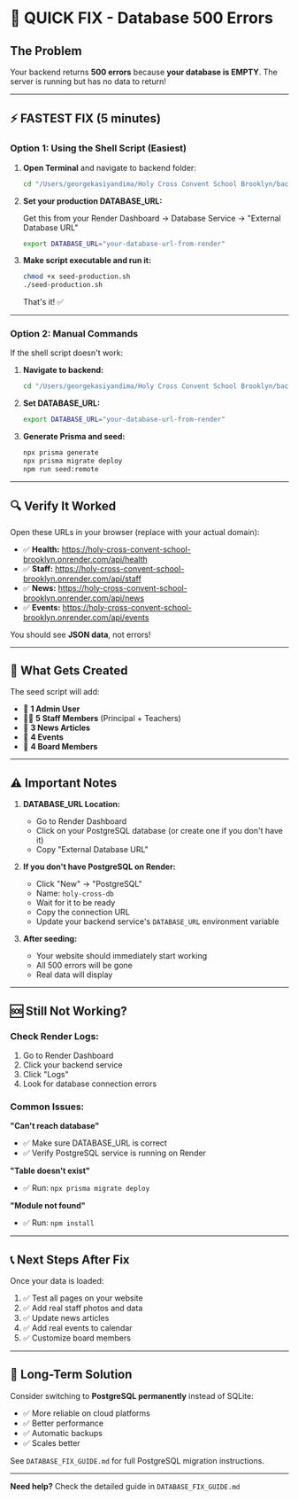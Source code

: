 # 🚨 QUICK FIX - Database 500 Errors

## The Problem
Your backend returns **500 errors** because **your database is EMPTY**. The server is running but has no data to return!

---

## ⚡ FASTEST FIX (5 minutes)

### Option 1: Using the Shell Script (Easiest)

1. **Open Terminal** and navigate to backend folder:
   ```bash
   cd "/Users/georgekasiyandima/Holy Cross Convent School Brooklyn/backend"
   ```

2. **Set your production DATABASE_URL:**
   
   Get this from your Render Dashboard → Database Service → "External Database URL"
   
   ```bash
   export DATABASE_URL="your-database-url-from-render"
   ```

3. **Make script executable and run it:**
   ```bash
   chmod +x seed-production.sh
   ./seed-production.sh
   ```

   That's it! ✅

---

### Option 2: Manual Commands

If the shell script doesn't work:

1. **Navigate to backend:**
   ```bash
   cd "/Users/georgekasiyandima/Holy Cross Convent School Brooklyn/backend"
   ```

2. **Set DATABASE_URL:**
   ```bash
   export DATABASE_URL="your-database-url-from-render"
   ```

3. **Generate Prisma and seed:**
   ```bash
   npx prisma generate
   npx prisma migrate deploy
   npm run seed:remote
   ```

---

## 🔍 Verify It Worked

Open these URLs in your browser (replace with your actual domain):

- ✅ **Health:** https://holy-cross-convent-school-brooklyn.onrender.com/api/health
- ✅ **Staff:** https://holy-cross-convent-school-brooklyn.onrender.com/api/staff
- ✅ **News:** https://holy-cross-convent-school-brooklyn.onrender.com/api/news
- ✅ **Events:** https://holy-cross-convent-school-brooklyn.onrender.com/api/events

You should see **JSON data**, not errors!

---

## 🎯 What Gets Created

The seed script will add:
- 👤 **1 Admin User**
- 👨‍🏫 **5 Staff Members** (Principal + Teachers)
- 📰 **3 News Articles**
- 📅 **4 Events**
- 👔 **4 Board Members**

---

## ⚠️ Important Notes

1. **DATABASE_URL Location:** 
   - Go to Render Dashboard
   - Click on your PostgreSQL database (or create one if you don't have it)
   - Copy "External Database URL"

2. **If you don't have PostgreSQL on Render:**
   - Click "New" → "PostgreSQL"
   - Name: `holy-cross-db`
   - Wait for it to be ready
   - Copy the connection URL
   - Update your backend service's `DATABASE_URL` environment variable

3. **After seeding:**
   - Your website should immediately start working
   - All 500 errors will be gone
   - Real data will display

---

## 🆘 Still Not Working?

### Check Render Logs:
1. Go to Render Dashboard
2. Click your backend service
3. Click "Logs"
4. Look for database connection errors

### Common Issues:

**"Can't reach database"**
- ✅ Make sure DATABASE_URL is correct
- ✅ Verify PostgreSQL service is running on Render

**"Table doesn't exist"**
- ✅ Run: `npx prisma migrate deploy`

**"Module not found"**
- ✅ Run: `npm install`

---

## 📞 Next Steps After Fix

Once your data is loaded:
1. ✅ Test all pages on your website
2. ✅ Add real staff photos and data
3. ✅ Update news articles
4. ✅ Add real events to calendar
5. ✅ Customize board members

---

## 🚀 Long-Term Solution

Consider switching to **PostgreSQL permanently** instead of SQLite:
- ✅ More reliable on cloud platforms
- ✅ Better performance
- ✅ Automatic backups
- ✅ Scales better

See `DATABASE_FIX_GUIDE.md` for full PostgreSQL migration instructions.

---

**Need help?** Check the detailed guide in `DATABASE_FIX_GUIDE.md`








